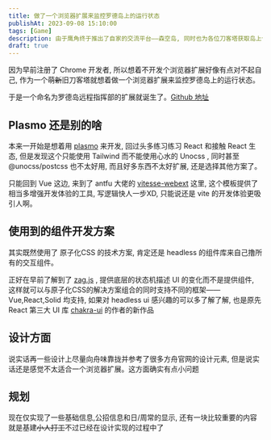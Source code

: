 ```yaml
---
title: 做了一个浏览器扩展来监控罗德岛上的运行状态
publishAt: 2023-09-08 15:10:00
tags: [Game]
description: 由于鹰角终于推出了自家的交流平台——森空岛, 同时也为各位刀客塔获取岛上信息增加了一些途径, 终于不需要打开游戏就能看到岛上的运行状态啦, 于是我也就基于森空岛的 API 开发了一个简单的浏览器扩展, 用来监控罗德岛上的运行状态。
draft: true
---
```


因为早前注册了 Chrome 开发者, 所以想着不开发个浏览器扩展好像有点对不起自己, 作为一个萌~~新~~旧刀客塔就想着做一个浏览器扩展来监控罗德岛上的运行状态。

于是一个命名为罗德岛远程指挥部的扩展就诞生了。[Github 地址](https://github.com/enpitsuLin/rhodes-headquarters)

## Plasmo 还是别的啥

本来一开始是想着用 [plasmo](https://github.com/PlasmoHQ/plasmo) 来开发, 回过头多练习练习 React 和接触 React 生态, 但是发现这个只能使用 Tailwind 而不能使用心水的 Unocss , 同时甚至 @unocss/postcss 也不太好用, 而且好多东西不太好扩展, 还是选择其他方案了。

只能回到 Vue 这边, 来到了 antfu 大佬的 [vitesse-webext](https://github.com/antfu/vitesse-webext) 这里, 这个模板提供了相当多增强开发体验的工具, 写逻辑快人一步XD, 只能说还是 vite 的开发体验更吸引人啊。

## 使用到的组件开发方案

其实既然使用了 原子化CSS 的技术方案, 肯定还是 headless 的组件库来自己撸所有的交互组件。

正好在早前了解到了 [zag.js](https://zagjs.com/) , 提供底层的状态机描述 UI 的变化而不是提供组件, 这样就可以与原子化CSS的解决方案组合的同时支持不同的框架—— Vue,React,Solid 均支持, 如果对 headless ui 感兴趣的可以多了解了解, 也是原先 React 第三大 UI 库 [chakra-ui](https://github.com/chakra-ui) 的作者的新作品

## 设计方面

说实话再一些设计上尽量向舟味靠拢并参考了很多方舟官网的设计元素, 但是说实话还是感觉不太适合一个浏览器扩展。这方面确实有点小问题

## 规划

现在仅实现了一些基础信息,公招信息和日/周常的显示, 还有一块比较重要的内容就是基建~~小人打工~~不过已经在设计实现的过程中了
